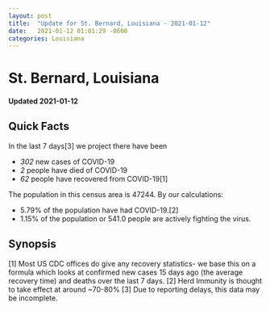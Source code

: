 ```yaml
---
layout: post
title:  "Update for St. Bernard, Louisiana - 2021-01-12"
date:   2021-01-12 01:01:29 -0600
categories: Louisiana
---
```


# St. Bernard, Louisiana
#### Updated 2021-01-12

## Quick Facts

In the last 7 days[3] we project there have been
- *302* new cases of COVID-19
- *2* people have died of COVID-19
- *62* people have recovered from COVID-19[1]

The population in this census area is 47244. By our calculations:
- 5.79% of the population have had COVID-19.[2]
- 1.15% of the population or 541.0 people are actively fighting the virus.

## Synopsis




[1] Most US CDC offices do give any recovery statistics- we base this on a formula which looks at confirmed new cases
15 days ago (the average recovery time) and deaths over the last 7 days.
[2] Herd Immunity is thought to take effect at around ~70-80%
[3] Due to reporting delays, this data may be incomplete. 
    